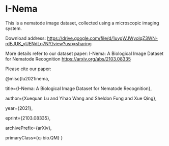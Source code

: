 # I-Nema

This is a nematode image dataset, collected using a microscopic imaging system.

Download address: https://drive.google.com/file/d/1uvgWJWyolqZ3WN-rdEJUK_yUENdLq7NY/view?usp=sharing


More details refer to our dataset paper: I-Nema: A Biological Image Dataset for Nematode Recognition
https://arxiv.org/abs/2103.08335


Please cite our paper:

@misc{lu2021inema,

title={I-Nema: A Biological Image Dataset for Nematode Recognition}, 

author={Xuequan Lu and Yihao Wang and Sheldon Fung and Xue Qing},

year={2021},

eprint={2103.08335},

archivePrefix={arXiv},

primaryClass={q-bio.QM}
}
